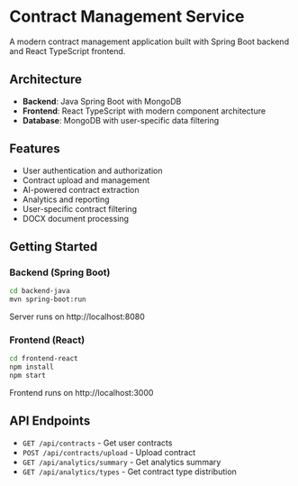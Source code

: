 # Contract Management Service

A modern contract management application built with Spring Boot backend and React TypeScript frontend.

## Architecture

- **Backend**: Java Spring Boot with MongoDB
- **Frontend**: React TypeScript with modern component architecture
- **Database**: MongoDB with user-specific data filtering

## Features

- User authentication and authorization
- Contract upload and management
- AI-powered contract extraction
- Analytics and reporting
- User-specific contract filtering
- DOCX document processing

## Getting Started

### Backend (Spring Boot)
```bash
cd backend-java
mvn spring-boot:run
```
Server runs on http://localhost:8080

### Frontend (React)
```bash
cd frontend-react
npm install
npm start
```
Frontend runs on http://localhost:3000

## API Endpoints

- `GET /api/contracts` - Get user contracts
- `POST /api/contracts/upload` - Upload contract
- `GET /api/analytics/summary` - Get analytics summary
- `GET /api/analytics/types` - Get contract type distribution
